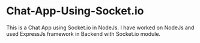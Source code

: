 # Chat-App-Using-Socket.io
This is a Chat App using Socket.io in NodeJs.
I have worked on NodeJs and used ExpressJs framework in Backend with Socket.io module.
